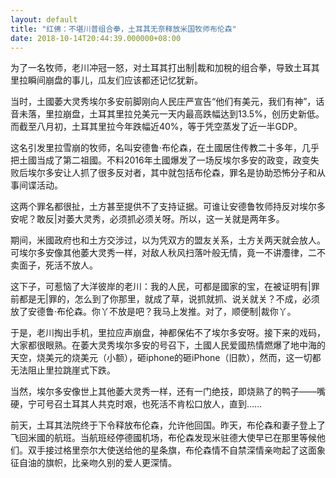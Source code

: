 ```yaml
---
layout: default
title: "红佛：不堪川普组合拳，土耳其无奈释放米国牧师布伦森"
date: 2018-10-14T20:44:39.000000+08:00
---
```


为了一名牧师，老川冲冠一怒，对土耳其打出制|裁和加稅的组合拳，导致土耳其里拉瞬间崩盘的事儿，瓜友们应该都还记忆犹新。

当时，土國萎大灵秀埃尔多安前脚刚向人民庄严宣告“他们有美元，我们有神”，话音未落，里拉崩盘，土耳其里拉兑美元一天内最高跌幅达到13.5%，创历史新低。而截至八月初，土耳其里拉今年跌幅近40%，等于凭空蒸发了近一半GDP。

这名引发里拉雪崩的牧师，名叫安德鲁·布伦森，在土國居住传教二十多年，几乎把土國当成了第二祖國。不料2016年土國爆发了一场反埃尔多安的政变，政变失败后埃尔多安让人抓了很多反对者，其中就包括布伦森，罪名是协助恐怖分子和从事间谍活动。

这两个罪名都很扯，土方甚至提供不了支持证据。可谁让安德鲁牧师持反对埃尔多安呢？敢反|对萎大灵秀，必须抓必须关呀。所以，这一关就是两年多。

期间，米國政府也和土方交涉过，以为凭双方的盟友关系，土方关两天就会放人。可埃尔多安像其他萎大灵秀一样，对敌人秋风扫落叶般无情，竟一不讲灋律，二不卖面子，死活不放人。

这下子，可惹恼了大洋彼岸的老川：我的人民，可都是國家的宝，在被证明有|罪前都是无|罪的，怎么到了你那里，就成了草，说抓就抓、说关就关？不成，必须放了安德鲁·布伦森。你丫不放是吧？我马上发推。对了，顺便制|裁你丫。

于是，老川掏出手机，里拉应声崩盘，神都保佑不了埃尔多安呀。接下来的戏码，大家都很眼熟。在萎大灵秀埃尔多安的号召下，土國人民爱國热情燃爆了地中海的天空，烧美元的烧美元（小额），砸iphone的砸iPhone（旧款），然而，这一切都无法阻止里拉跳崖式下跌。

当然，埃尔多安像世上其他萎大灵秀一样，还有一门绝技，即烧熟了的鸭子——嘴硬，宁可号召土耳其人共克时艰，也死活不肯松口放人，直到……

前天，土耳其法院终于下令释放布伦森，允许他回国。昨天，布伦森和妻子登上了飞回米國的航班。当航班经停德國机场，布伦森发现米驻德大使早已在那里等候他们。双手接过格里奈尔大使送给他的星条旗，布伦森情不自禁深情亲吻起了这面象征自油的旗帜，比亲吻久别的爱人更深情。

